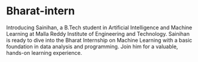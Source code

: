 # Bharat-intern
Introducing Sainihan, a B.Tech student in Artificial Intelligence and Machine Learning at Malla Reddy Institute of Engineering and Technology. Sainihan is ready to dive into the Bharat Internship on Machine Learning with a basic foundation in data analysis and programming. Join him for a valuable, hands-on learning experience.
